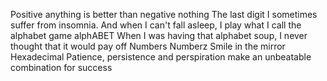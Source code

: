 Positive anything is better than negative nothing
The last digit
I sometimes suffer from insomnia. And when I can't fall asleep, I play what I call the alphabet game
alphABET
When I was having that alphabet soup, I never thought that it would pay off
 Numbers
 Numberz
 Smile in the mirror
 Hexadecimal
 Patience, persistence and perspiration make an unbeatable combination for success
